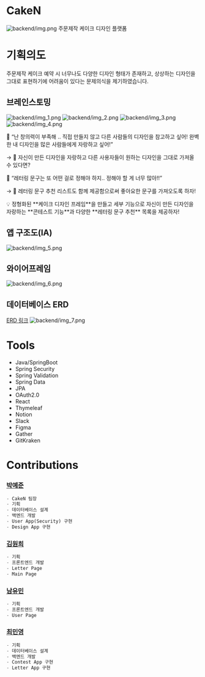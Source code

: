 # CakeN
![backend/img.png](backend/img.png)
주문제작 케이크 디자인 플랫폼

# 기획의도

주문제작 케이크 예약 시 너무나도 다양한 디자인 형태가 존재하고, 상상하는 디자인을 그대로 표현하기에 어려움이 있다는 문제의식을 제기하였습니다.

## 브레인스토밍

![backend/img_1.png](backend/img_1.png)
![backend/img_2.png](backend/img_2.png)
![backend/img_3.png](backend/img_3.png)
![backend/img_4.png](backend/img_4.png)

👥 “난 창의력이 부족해 .. 직접 만들지 않고 다른 사람들의 디자인을 참고하고 싶어! 완벽한 내 디자인을 많은 사람들에게 자랑하고 싶어!”

→ 💭 자신이 만든 디자인을 자랑하고 다른 사용자들이 원하는 디자인을 그대로 가져올 수 있다면?

👥 “레터링 문구는 또 어떤 걸로 정해야 하지.. 정해야 할 게 너무 많아!!”

→ 💭 레터링 문구 추천 리스트도 함께 제공함으로써 좋아요한 문구를 가져오도록 하자!


<aside>
💡 정형화된 **케이크 디자인 프레임**을 만들고 세부 기능으로 자신이 만든 디자인을 자랑하는 **콘테스트 기능**과 다양한 **레터링 문구 추천** 목록을 제공하자!

</aside>

## 앱 구조도(IA)
![backend/img_5.png](backend/img_5.png)

## 와이어프레임
![backend/img_6.png](backend/img_6.png)

## 데이터베이스 ERD
[ERD 링크](https://www.erdcloud.com/d/GxgKY5jcHiAKEBohh)
![backend/img_7.png](backend/img_7.png)

# Tools

- Java/SpringBoot
- Spring Security
- Spring Validation
- Spring Data
- JPA
- OAuth2.0
- React
- Thymeleaf
- Notion
- Slack
- Figma
- Gather
- GitKraken

# ****Contributions****

### [박예준](https://github.com/jun02160)

```python
- CakeN 팀장
- 기획
- 데이터베이스 설계
- 백엔드 개발
- User App(Security) 구현
- Design App 구현
```

### [김원희](https://github.com/wonandonly)

```python
- 기획
- 프론트엔드 개발
- Letter Page
- Main Page
```

### [남유민](https://github.com/noom216)

```python
- 기획
- 프론트엔드 개발
- User Page
```

### [최민영](https://github.com/min02choi)

```python
- 기획
- 데이터베이스 설계
- 백엔드 개발
- Contest App 구현
- Letter App 구현
```
